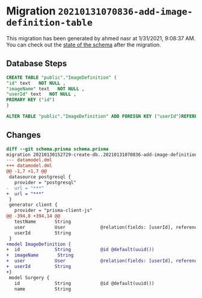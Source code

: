 # Migration `20210131070836-add-image-definition-table`

This migration has been generated by ahmed nasr at 1/31/2021, 9:08:37 AM.
You can check out the [state of the schema](./schema.prisma) after the migration.

## Database Steps

```sql
CREATE TABLE "public"."ImageDefinition" (
"id" text   NOT NULL ,
"imageName" text   NOT NULL ,
"userId" text   NOT NULL ,
PRIMARY KEY ("id")
)

ALTER TABLE "public"."ImageDefinition" ADD FOREIGN KEY ("userId")REFERENCES "public"."User"("id") ON DELETE CASCADE ON UPDATE CASCADE
```

## Changes

```diff
diff --git schema.prisma schema.prisma
migration 20210130152729-create-db..20210131070836-add-image-definition-table
--- datamodel.dml
+++ datamodel.dml
@@ -1,7 +1,7 @@
 datasource postgresql {
   provider = "postgresql"
-  url = "***"
+  url = "***"
 }
 generator client {
   provider = "prisma-client-js"
@@ -394,8 +394,14 @@
   testName       String
   user           User             @relation(fields: [userId], references: [id])
   userId         String
 }
+model ImageDefinition {
+  id             String           @id @default(uuid())
+  imageName       String
+  user           User             @relation(fields: [userId], references: [id])
+  userId         String
+}
 model Surgery {
   id             String           @id @default(uuid())
   name           String
```


